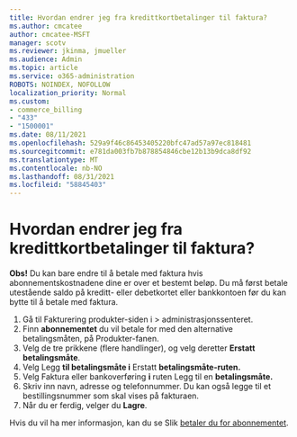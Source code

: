 ```yaml
---
title: Hvordan endrer jeg fra kredittkortbetalinger til faktura?
ms.author: cmcatee
author: cmcatee-MSFT
manager: scotv
ms.reviewer: jkinma, jmueller
ms.audience: Admin
ms.topic: article
ms.service: o365-administration
ROBOTS: NOINDEX, NOFOLLOW
localization_priority: Normal
ms.custom:
- commerce_billing
- "433"
- "1500001"
ms.date: 08/11/2021
ms.openlocfilehash: 529a9f46c86453405220bfc47ad57a97ec818481
ms.sourcegitcommit: e781da003fb7b878854846cbe12b13b9dca8df92
ms.translationtype: MT
ms.contentlocale: nb-NO
ms.lasthandoff: 08/31/2021
ms.locfileid: "58845403"
---
```

# <a name="how-do-i-change-from-credit-card-payments-to-invoice"></a>Hvordan endrer jeg fra kredittkortbetalinger til faktura?

**Obs!** Du kan bare endre til å betale med faktura hvis abonnementskostnadene dine er over et bestemt beløp. Du må først betale utestående saldo på kreditt- eller debetkortet eller bankkontoen før du kan bytte til å betale med faktura.

1. Gå til Fakturering produkter-siden i   >  [](https://go.microsoft.com/fwlink/p/?linkid=842054) administrasjonssenteret.
2. Finn **abonnementet** du vil betale for med den alternative betalingsmåten, på Produkter-fanen.
3. Velg de tre prikkene (flere handlinger), og velg deretter **Erstatt betalingsmåte**.
4. Velg Legg **til betalingsmåte i** Erstatt **betalingsmåte-ruten.**
5. Velg Faktura eller bankoverføring **i** ruten Legg til en **betalingsmåte.**
6. Skriv inn navn, adresse og telefonnummer. Du kan også legge til et bestillingsnummer som skal vises på fakturaen.
7. Når du er ferdig, velger du **Lagre**.

Hvis du vil ha mer informasjon, kan du se Slik [betaler du for abonnementet](https://docs.microsoft.com/microsoft-365/commerce/billing-and-payments/pay-for-your-subscription).